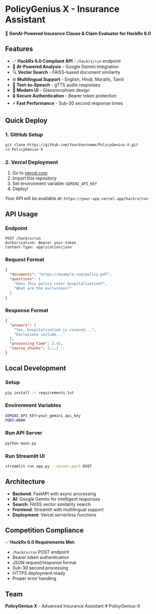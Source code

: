 # PolicyGenius X - Insurance Assistant

🚀 **GenAI-Powered Insurance Clause & Claim Evaluator for HackRx 6.0**

## Features

- ✅ **HackRx 6.0 Compliant API** - `/hackrx/run` endpoint
- 🤖 **AI-Powered Analysis** - Google Gemini integration
- 🔍 **Vector Search** - FAISS-based document similarity
- 🌐 **Multilingual Support** - English, Hindi, Marathi, Tamil
- 🎤 **Text-to-Speech** - gTTS audio responses
- 🎨 **Modern UI** - Glassmorphism design
- 🔒 **Secure Authentication** - Bearer token protection
- ⚡ **Fast Performance** - Sub-30 second response times

## Quick Deploy

### 1. GitHub Setup
```bash
git clone https://github.com/YourUsername/PolicyGenius-X.git
cd PolicyGenius-X
```

### 2. Vercel Deployment
1. Go to [vercel.com](https://vercel.com)
2. Import this repository
3. Set environment variable: `GEMINI_API_KEY`
4. Deploy!

Your API will be available at: `https://your-app.vercel.app/hackrx/run`

## API Usage

### Endpoint
```
POST /hackrx/run
Authorization: Bearer your-token
Content-Type: application/json
```

### Request Format
```json
{
  "documents": "https://example.com/policy.pdf",
  "questions": [
    "Does this policy cover hospitalization?",
    "What are the exclusions?"
  ]
}
```

### Response Format
```json
{
  "answers": [
    "Yes, hospitalization is covered...",
    "Exclusions include..."
  ],
  "processing_time": 2.45,
  "source_chunks": [...]
}
```

## Local Development

### Setup
```bash
pip install -r requirements.txt
```

### Environment Variables
```bash
GEMINI_API_KEY=your_gemini_api_key
PORT=8000
```

### Run API Server
```bash
python main.py
```

### Run Streamlit UI
```bash
streamlit run app.py --server.port 8507
```

## Architecture

- **Backend**: FastAPI with async processing
- **AI**: Google Gemini for intelligent responses  
- **Search**: FAISS vector similarity search
- **Frontend**: Streamlit with multilingual support
- **Deployment**: Vercel serverless functions

## Competition Compliance

✅ **HackRx 6.0 Requirements Met:**
- `/hackrx/run` POST endpoint
- Bearer token authentication
- JSON request/response format
- Sub-30 second processing
- HTTPS deployment ready
- Proper error handling

## Team

**PolicyGenius X** - Advanced Insurance Assistant
#   P o l i c y G e n i u s - X  
 